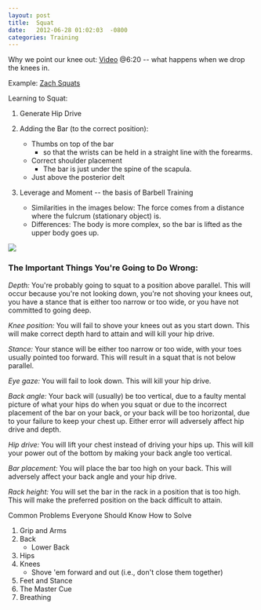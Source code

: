```yaml
---
layout: post
title:  Squat
date:   2012-06-28 01:02:03  -0800
categories: Training
---
```




Why we point our knee out: [Video](https://youtu.be/xvutyUKHvSA?t=6m20s) @6:20 -- what happens when we drop the knees in.



Example: [Zach Squats](https://vimeo.com/10055310)


Learning to Squat:


1. Generate Hip Drive
2. Adding the Bar (to the correct position):
    * Thumbs on top of the bar
      * so that the wrists can be held in a straight line with the forearms.
    * Correct shoulder placement
      * The bar is just under the spine of the scapula.
    * Just above the posterior delt

3. Leverage and Moment -- the basis of Barbell Training
    * Similarities in the images below: The force comes from a distance where the fulcrum (stationary object) is.
    * Differences: The body is more complex, so the bar is lifted as the upper body goes up.

<img src="{{ site.baseurl }}/assets/squat_lever.png" style="display: block; margin: auto;"  width=""/>






### The Important Things You're Going to Do Wrong:

*Depth:* You're probably going to squat to a position above parallel. This will occur because you're not looking down, you're not shoving your knees out, you have a stance that is either too narrow or too wide, or you have not committed to going deep.


*Knee position:* You will fail to shove your knees out as you start down. This will make correct depth hard to attain and will kill your hip drive.


*Stance:* Your stance will be either too narrow or too wide, with your toes usually pointed too forward. This will result in a squat that is not below parallel.


*Eye gaze:* You will fail to look down. This will kill your hip drive.


*Back angle:* Your back will (usually) be too vertical, due to a faulty mental picture of what your hips do when you squat or due to the incorrect placement of the bar on your back, or your back will be too horizontal, due to your failure to keep your chest up. Either error will adversely affect hip drive and depth.


*Hip drive:* You will lift your chest instead of driving your hips up. This will kill your power out of the bottom by making your back angle too vertical.


*Bar placement:* You will place the bar too high on your back. This will adversely affect your back angle and your hip drive.


*Rack height:* You will set the bar in the rack in a position that is too high. This will make the preferred position on the back difficult to attain.




Common Problems Everyone Should Know How to Solve

1. Grip and Arms
2. Back
    * Lower Back
3. Hips
4. Knees
    * Shove 'em forward and out (i.e., don't close them together)
5. Feet and Stance
6. The Master Cue
7. Breathing



